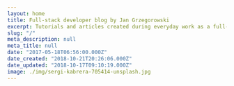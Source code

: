 ```yaml
---
layout: home
title: Full-stack developer blog by Jan Grzegorowski
excerpt: Tutorials and articles created during everyday work as a full-stack developer
slug: "/"
meta_description: null
meta_title: null
date: "2017-05-18T06:56:00.000Z"
date_created: "2018-10-21T20:26:06.000Z"
date_updated: "2018-10-17T09:10:19.000Z"
image: ./img/sergi-kabrera-705414-unsplash.jpg
---
```

